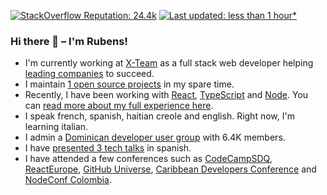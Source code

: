 [![StackOverflow Reputation: 24.4k](https://img.shields.io/badge/StackOverflow-24.4k-F27F33?logo=stackoverflow)](https://stackoverflow.com/users/439427/rubens-mariuzzo) [![Last updated: less than 1 hour*](https://img.shields.io/badge/last%20updated-less%20than%201%20hour*-green)](https://github.com/rmariuzzo/rmariuzzo/actions/new)

### Hi there 👋 –  I'm Rubens!

- I'm currently working at [X-Team](https://x-team.com/) as a full stack web developer helping [leading companies](https://x-team.com/case-studies/) to succeed.
- I maintain [1 open source projects](https://github.com/rmariuzzo?tab=repositories&q=&type=source) in my spare time.
- Recently, I have been working with [React](https://reactjs.org/), [TypeScript](https://www.typescriptlang.org/) and [Node](https://nodejs.org/). You can [read more about my full experience here](./EXPERIENCE.md).
- I speak french, spanish, haitian creole and english. Right now, I'm learning italian.
- I admin a [Dominican developer user group](https://www.facebook.com/groups/devdominicanos) with 6.4K members.
- I have [presented 3 tech talks](https://github.com/rmariuzzo/talks) in spanish.
- I have attended a few conferences such as [CodeCampSDQ](https://codecampsdq.com/), [ReactEurope](https://www.react-europe.org/), [GitHub Universe](https://githubuniverse.com/), [Caribbean Developers Conference](https://cdc.dev/) and [NodeConf Colombia](https://colombia.nodeconf.com/).